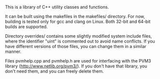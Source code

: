 This is a library of C++ utility classes and functions.

It can be built using the makefiles in the makefiles/ directory.
For now, building is tested only for gcc and clang on Linux.
Both 32-bit and 64-bit builds are supported.

Directory overrides/ contains some slightly modified system include files,
where the identifier "uint" is commented out to avoid name conflicts.
If you have different versions of those files, you can change them
in a similar manner.

Files pvmhelp.cpp and pvmhelp.h are used for interfacing with the PVM3 library
(http://www.netlib.org/pvm3/). If you don't have that library,
you don't need them, and you can freely delete them.
